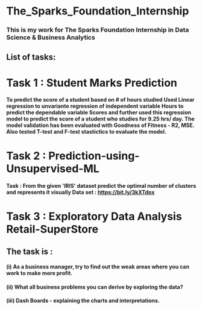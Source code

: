 # The_Sparks_Foundation_Internship
### This is my work for The Sparks Foundation Internship in Data Science & Business Analytics

## List of tasks:
# Task 1 : Student Marks Prediction
#### To predict the score of a student based on # of hours studied Used Linear regression to unvariante regression of independent variable Hours to predict the dependable variable Scores and further used this regression model to predict the score of a student who studies for 9.25 hrs/ day. The model validation has been evaluated with Goodness of Fitness - R2, MSE. Also tested T-test and F-test stastictics to evaluate the model.

# Task 2 : Prediction-using-Unsupervised-ML
#### Task : From the given 'IRIS' dataset predict the optimal number of clusters and represents it visually Data set : https://bit.ly/3kXTdox

# Task 3 : Exploratory Data Analysis Retail-SuperStore
## The task is :

#### (i) As a business manager, try to find out the weak areas where you can work to make more profit.

#### (ii) What all business problems you can derive by exploring the data?

#### (iii) Dash Boards - explaining the charts and interpretations.

